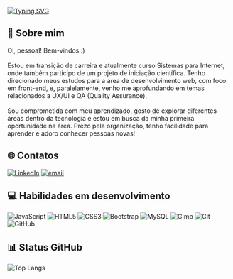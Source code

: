 [![Typing SVG](https://readme-typing-svg.demolab.com?font=Fira+Code&size=25&duration=4000&pause=1000&color=362BC1&width=435&lines=Caroline+Didon%C3%A9)](https://git.io/typing-svg)

## 💫 Sobre mim

Oi, pessoal! Bem-vindos :)<br><br>Estou em transição de carreira e atualmente curso Sistemas para Internet, onde também participo de um projeto de iniciação científica. Tenho direcionado meus estudos para a área de desenvolvimento web, com foco em front-end, e, paralelamente, venho me aprofundando em temas relacionados a UX/UI e QA (Quality Assurance).<br><br>Sou comprometida com meu aprendizado, gosto de explorar diferentes áreas dentro da tecnologia e estou em busca da minha primeira oportunidade na área. Prezo pela organização, tenho facilidade para aprender e adoro conhecer pessoas novas!

## 🌐 Contatos

[![LinkedIn](https://img.shields.io/badge/LinkedIn-%230077B5.svg?logo=linkedin&logoColor=white)](https://linkedin.com/in/https://www.linkedin.com/in/caroline-didoné) [![email](https://img.shields.io/badge/Email-D14836?logo=gmail&logoColor=white)](mailto:caroldidone89@gmail.com) 


## 💻 Habilidades em desenvolvimento

![JavaScript](https://img.shields.io/badge/javascript-%23323330.svg?style=for-the-badge&logo=javascript&logoColor=%23F7DF1E) ![HTML5](https://img.shields.io/badge/html5-%23E34F26.svg?style=for-the-badge&logo=html5&logoColor=white) ![CSS3](https://img.shields.io/badge/css3-%231572B6.svg?style=for-the-badge&logo=css3&logoColor=white) ![Bootstrap](https://img.shields.io/badge/bootstrap-%238511FA.svg?style=for-the-badge&logo=bootstrap&logoColor=white) ![MySQL](https://img.shields.io/badge/mysql-4479A1.svg?style=for-the-badge&logo=mysql&logoColor=white) ![Gimp](https://img.shields.io/badge/Gimp-657D8B?style=for-the-badge&logo=gimp&logoColor=FFFFFF) ![Git](https://img.shields.io/badge/git-%23F05033.svg?style=for-the-badge&logo=git&logoColor=white) ![GitHub](https://img.shields.io/badge/github-%23121011.svg?style=for-the-badge&logo=github&logoColor=white)


## 📊 Status GitHub

![Top Langs](https://github-readme-stats.vercel.app/api/top-langs/?username=CarolineDidone&theme=dark&hide_border=false&include_all_commits=false&count_private=false&layout=compact)
